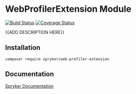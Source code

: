 # WebProfilerExtension Module
[![Build Status](https://travis-ci.org/spryker/web-profiler-extension.svg)](https://travis-ci.org/spryker/web-profiler-extension)
[![Coverage Status](https://coveralls.io/repos/github/spryker/web-profiler-extension/badge.svg)](https://coveralls.io/github/spryker/web-profiler-extension)

{{ADD DESCRIPTION HERE}}

## Installation

```
composer require spryker/web-profiler-extension
```

## Documentation

[Spryker Documentation](https://academy.spryker.com/developing_with_spryker/module_guide/modules.html)
